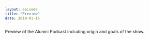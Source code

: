 ```yaml
---
layout: episode
title: "Preview"
date: 2018-01-15
---
```


Preview of the Alumni Podcast including origin and goals of the show.